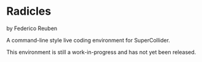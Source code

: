 # Radicles

by Federico Reuben

A command-line style live coding environment for SuperCollider.

This environment is still a work-in-progress and has not yet been released.

